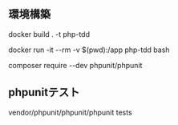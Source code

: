 ## 環境構築
docker build . -t php-tdd

docker run -it --rm -v $(pwd):/app php-tdd bash

composer require --dev phpunit/phpunit

## phpunitテスト
vendor/phpunit/phpunit/phpunit tests
